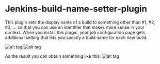 # Jenkins-build-name-setter-plugin

This plugin sets the display name of a build to something other than #1, #2, #3, ... so that you can use an identifier
that makes more sense in your context. When you install this plugin, your job configuration page gets additional setting
that lets you specify a build name for each new build.

![alt tag](https://github.com/jenkinsci/build-name-setter-plugin/blob/master/Screenshot_build_env.png)
![alt tag](https://github.com/jenkinsci/build-name-setter-plugin/blob/master/Screenshot_build_step.png)

As the result you can obtain something like this:
![alt tag](https://github.com/jenkinsci/build-name-setter-plugin/blob/master/Screenshot_build_name.png)
